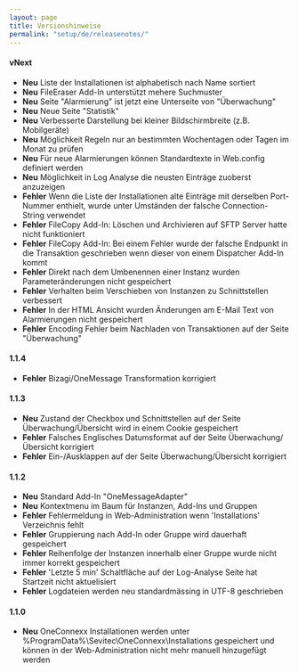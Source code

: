 ```yaml
---
layout: page
title: Versionshinweise
permalink: "setup/de/releasenotes/"
---
```


#### vNext

* __Neu__ Liste der Installationen ist alphabetisch nach Name sortiert
* __Neu__ FileEraser Add-In unterstützt mehere Suchmuster
* __Neu__ Seite "Alarmierung" ist jetzt eine Unterseite von "Überwachung"
* __Neu__ Neue Seite "Statistik"
* __Neu__ Verbesserte Darstellung bei kleiner Bildschirmbreite (z.B. Mobilgeräte)
* __Neu__ Möglichkeit Regeln nur an bestimmten Wochentagen oder Tagen im Monat zu prüfen
* __Neu__ Für neue Alarmierungen können Standardtexte in Web.config definiert werden
* __Neu__ Möglichkeit in Log Analyse die neusten Einträge zuoberst anzuzeigen
* __Fehler__ Wenn die Liste der Installationen alte Einträge mit derselben Port-Nummer enthielt, wurde unter Umständen der falsche Connection-String verwendet
* __Fehler__ FileCopy Add-In: Löschen und Archivieren auf SFTP Server hatte nicht funktioniert
* __Fehler__ FileCopy Add-In: Bei einem Fehler wurde der falsche Endpunkt in die Transaktion geschrieben wenn dieser von einem Dispatcher Add-In kommt
* __Fehler__ Direkt nach dem Umbenennen einer Instanz wurden Parameteränderungen nicht gespeichert
* __Fehler__ Verhalten beim Verschieben von Instanzen zu Schnittstellen verbessert
* __Fehler__ In der HTML Ansicht wurden Änderungen am E-Mail Text von Alarmierungen nicht gespeichert
* __Fehler__ Encoding Fehler beim Nachladen von Transaktionen auf der Seite "Überwachung"


#### 1.1.4

* __Fehler__ Bizagi/OneMessage Transformation korrigiert


#### 1.1.3

* __Neu__ Zustand der Checkbox und Schnittstellen auf der Seite Überwachung/Übersicht wird in einem Cookie gespeichert
* __Fehler__ Falsches Englisches Datumsformat auf der Seite Überwachung/Übersicht korrigiert
* __Fehler__ Ein-/Ausklappen auf der Seite Überwachung/Übersicht korrigiert


#### 1.1.2

* __Neu__ Standard Add-In "OneMessageAdapter"
* __Neu__ Kontextmenu im Baum für Instanzen, Add-Ins und Gruppen
* __Fehler__ Fehlermeldung in Web-Administration wenn 'Installations' Verzeichnis fehlt
* __Fehler__ Gruppierung nach Add-In oder Gruppe wird dauerhaft gespeichert
* __Fehler__ Reihenfolge der Instanzen innerhalb einer Gruppe wurde nicht immer korrekt gespeichert
* __Fehler__ 'Letzte 5 min' Schaltfläche auf der Log-Analyse Seite hat Startzeit nicht aktuelisiert
* __Fehler__ Logdateien werden neu standardmässing in UTF-8 geschrieben


#### 1.1.0

* __Neu__ OneConnexx Installationen werden unter %ProgramData%\Sevitec\OneConnexx\Installations gespeichert und können in der Web-Administration nicht mehr manuell hinzugefügt werden
